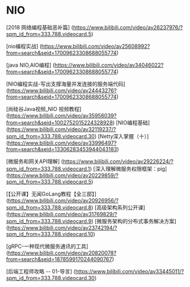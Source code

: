 # NIO
[2018 网络编程基础恶补篇] (https://www.bilibili.com/video/av26237976/?spm_id_from=333.788.videocard.5)

[nio编程实战] (https://www.bilibili.com/video/av25608992?from=search&seid=17009623308688055774)

[java NIO,AIO编程] (https://www.bilibili.com/video/av34046022?from=search&seid=17009623308688055774)

[NIO编程实战-写出支撑海量并发连接的服务端代码] (https://www.bilibili.com/video/av24443276?from=search&seid=17009623308688055774)


[尚硅谷Java视频_NIO 视频教程] (https://www.bilibili.com/video/av35956039?from=search&seid=1002752015224328928)
[NIO编程基础] (https://www.bilibili.com/video/av32119237/?spm_id_from=333.788.videocard.30)
[Netty深入掌握（十）] (https://www.bilibili.com/video/av33996497?from=search&seid=13306283453944043183)





[微服务和网关API理解] (https://www.bilibili.com/video/av29226224/?spm_id_from=333.788.videocard.1)
[深入理解微服务权限框架：pig] (https://www.bilibili.com/video/av20229859/?spm_id_from=333.788.videocard.5)

[【公开课】无闻GoLang教程【全三部】] (https://www.bilibili.com/video/av20926956/?spm_id_from=333.788.videocard.8)
[高级架构系列公开课] (https://www.bilibili.com/video/av31769829/?spm_id_from=333.788.videocard.9)
[微服务架构的分布式事务解决方案] (https://www.bilibili.com/video/av23742194/?spm_id_from=333.788.videocard.10)

[gRPC-一种现代微服务通讯的工具] (https://www.bilibili.com/video/av20820078?from=search&seid=1878599170244090767)


[后端工程师攻略 -- 01-导言] (https://www.bilibili.com/video/av33445011/?spm_id_from=333.788.videocard.30)






































































